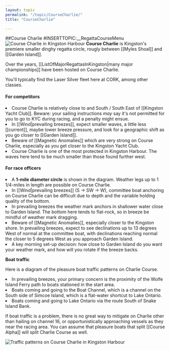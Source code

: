```yaml
---
layout: topic
permalink: "/topic/CourseCharlie/"
title: "CourseCharlie"

---
```


##Course Charlie
#INSERTTOPIC:__RegattaCourseMenu
<img src="http://K7Waterfront.org/Images/ChartCourseCharlie800.jpg" class="image1px floatright" alt="Course Charlie in Kingston Harbour">
<strong>Course Charlie</strong> is Kingston's premiere smaller dinghy regatta circle, rougly between [[Myles Shoal]] and [[Garden Island]].

Over the years, [[ListOfMajorRegattasInKingston|many major championships]] have been hosted on Course Charlie.

You'll typically find the Laser Silver fleet here at CORK, among other classes.

<h4>For competitors</h4>

<li>Course Charlie is relatively close to and South / South East of [[Kingston Yacht Club]].  Beware: your sailing instructions <i>may</i> say it's not permitted for you to go to KYC during racing, and a penalty might ensue.

<li>In [[Wind|prevailing breezes]], expect smaller waves, a little less [[current]], maybe lower breeze pressure, and look for a geographic shift as you go closer to [[Garden Island]].

<li>Beware of [[Magnetic Anomalies]] which are very strong on Course Charlie, especially as you get closer to the Kingston Yacht Club.

<li>Course Charlie is one of the most protected in Kingston Harbour.  The waves here tend to be much smaller than those found further west.

<h4>For race officers</h4>

<li>A <strong>1-mile diameter circle</strong> is shown in the diagram.  Weather legs up to 1 1/4-miles in length are possible on Course Charlie.

<li>In [[Wind|prevailing breezes]] (S -> SW -> W), committee boat anchoring on Course Charlie can be difficult due to depth and the variable holding quality of the bottom.

<li>In prevailing breezes the weather mark anchors in shallower water close to Garden Island.  The bottom here tends to flat-rock, so in breeze be mindful of weather mark dragging.

<li>Beware of [[Magnetic Anomalies]], especially closer to the Kingston shore.  In prevailing breezes, expect to see declinations up to 13 degrees West of normal at the committee boat, with declinations reaching normal the closer to 5 degrees West as you approach Garden Island.

<li>A key morning set-up decision: how close to Garden Island do you want your weather mark, and how will you rotate if the breeze backs.

<strong>Boat traffic</strong>

Here is a diagram of the pleasure boat traffic patterns on Charlie Course.
<li> In prevailing breezes, your primary concern is the proximity of the Wolfe Island Ferry path to boats stationed in the start area.
<li> Boats coming and going to the Boat Channel, which is a channel on the South side of Simcoe Island, which is a flat-water shortcut to Lake Ontario.
<li> Boats coming and going to Lake Ontario via the route South of Snake Island Bank.

If boat traffic is a problem, there is no great way to mitigate on Charlie other than hailing on channel 16, or opportunistically approaching vessels as they near the racing area.  You can assume that pleasure boats that split [[Course Alpha]] will split Charlie Course as well.

<img src="http://K7Waterfront.org/Images/ChartCourseCharlieTraffic.jpg" alt="Traffic patterns on Course Charlie in Kingston Harbour" class="image1px">

